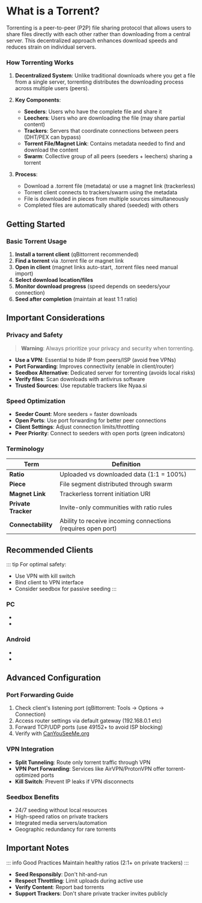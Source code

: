 # What is a Torrent?

Torrenting is a peer-to-peer (P2P) file sharing protocol that allows users to share files directly with each other rather than downloading from a central server. This decentralized approach enhances download speeds and reduces strain on individual servers.

### How Torrenting Works

1. **Decentralized System**: Unlike traditional downloads where you get a file from a single server, torrenting distributes the downloading process across multiple users (peers).
2. **Key Components**:
   - **Seeders**: Users who have the complete file and share it
   - **Leechers**: Users who are downloading the file (may share partial content)
   - **Trackers**: Servers that coordinate connections between peers (DHT/PEX can bypass)
   - **Torrent File/Magnet Link**: Contains metadata needed to find and download the content
   - **Swarm**: Collective group of all peers (seeders + leechers) sharing a torrent

3. **Process**:
   - Download a .torrent file (metadata) or use a magnet link (trackerless)
   - Torrent client connects to trackers/swarm using the metadata
   - File is downloaded in pieces from multiple sources simultaneously
   - Completed files are automatically shared (seeded) with others

## Getting Started

### Basic Torrent Usage

1. **Install a torrent client** (qBittorrent recommended)
2. **Find a torrent** via .torrent file or magnet link
3. **Open in client** (magnet links auto-start, .torrent files need manual import)
4. **Select download location/files**
5. **Monitor download progress** (speed depends on seeders/your connection)
6. **Seed after completion** (maintain at least 1:1 ratio)

## Important Considerations

### Privacy and Safety

> **Warning**: Always prioritize your privacy and security when torrenting.

- **Use a VPN**: Essential to hide IP from peers/ISP (avoid free VPNs)
- **Port Forwarding**: Improves connectivity (enable in client/router)
- **Seedbox Alternative**: Dedicated server for torrenting (avoids local risks)
- **Verify files**: Scan downloads with antivirus software
- **Trusted Sources**: Use reputable trackers like Nyaa.si

### Speed Optimization

- **Seeder Count**: More seeders = faster downloads
- **Open Ports**: Use port forwarding for better peer connections
- **Client Settings**: Adjust connection limits/throttling
- **Peer Priority**: Connect to seeders with open ports (green indicators)

### Terminology

| Term | Definition |
|------|------------|
| **Ratio** | Uploaded vs downloaded data (1:1 = 100%) |
| **Piece** | File segment distributed through swarm |
| **Magnet Link** | Trackerless torrent initiation URI |
| **Private Tracker** | Invite-only communities with ratio rules |
| **Connectability** | Ability to receive incoming connections (requires open port) |

## Recommended Clients
::: tip
For optimal safety: 
- Use VPN with kill switch
- Bind client to VPN interface
- Consider seedbox for passive seeding
:::

### PC
- [<Pill name="qBittorrent" icon="twemoji:star" color="yellow" />](https://www.qbittorrent.org) 
- [<Pill name="Deluge" />](https://www.deluge-torrent.org/) 

### Android
- [<Pill name="LibreTorrent" icon="twemoji:star" color="yellow" />](https://github.com/proninyaroslav/libretorrent) 
- [<Pill name="Flud" />](https://play.google.com/store/apps/details?id=com.delphicoder.flud)

## Advanced Configuration

### Port Forwarding Guide
1. Check client's listening port (qBittorrent: Tools → Options → Connection)
2. Access router settings via default gateway (192.168.0.1 etc)
3. Forward TCP/UDP ports (use 49152+ to avoid ISP blocking)
4. Verify with [CanYouSeeMe.org](https://canyouseeme.org)

### VPN Integration
- **Split Tunneling**: Route only torrent traffic through VPN
- **VPN Port Forwarding**: Services like AirVPN/ProtonVPN offer torrent-optimized ports
- **Kill Switch**: Prevent IP leaks if VPN disconnects

### Seedbox Benefits
- 24/7 seeding without local resources
- High-speed ratios on private trackers
- Integrated media servers/automation
- Geographic redundancy for rare torrents

## Important Notes
::: info Good Practices
Maintain healthy ratios (2:1+ on private trackers)
:::

- **Seed Responsibly**: Don't hit-and-run
- **Respect Throttling**: Limit uploads during active use
- **Verify Content**: Report bad torrents
- **Support Trackers**: Don't share private tracker invites publicly